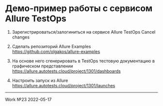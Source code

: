 # Демо-пример работы с сервисом Allure TestOps

1. Зарегистрироваться/залогиниться на сервисе Allure TestOps 
Cancel changes
2. Сделать репозиторий Allure Examples
https://github.com/olgakos/allure-examples

3. На основе него сгенерировать в TestOps тестовую документацию в графическом представлении
https://allure.autotests.cloud/project/1301/dashboards

4. Настроить запуск из Allure
https://allure.autotests.cloud/project/1301/launches

----
Work №23
2022-05-17
